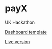# payX
UK Hackathon

[Dashboard template](https://www.creative-tim.com/product/now-ui-dashboard)

[Live version](https://abdullahiabdulkabir.github.io/payX/)

